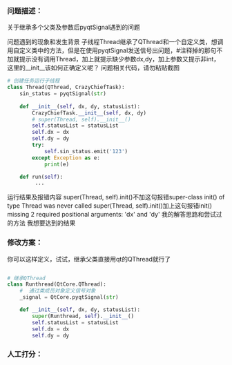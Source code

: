 ### 问题描述：
<p>关于继承多个父类及参数后pyqtSignal遇到的问题</p>
问题遇到的现象和发生背景
子线程Thread继承了QThread和一个自定义类，想调用自定义类中的方法，但是在使用pyqtSignal发送信号出问题，#注释掉的那句不加就提示没有调用Thread，加上就提示缺少参数dx,dy，加上参数又提示非int，这里的__init__该如何正确定义呢？
问题相关代码，请勿粘贴截图

```python
# 创建任务运行子线程
class Thread(QThread, CrazyChiefTask):
    sin_status = pyqtSignal(str)
 
    def __init__(self, dx, dy, statusList):
        CrazyChiefTask.__init__(self, dx, dy)
        # super(Thread, self).__init__()
        self.statusList = statusList
        self.dx = dx
        self.dy = dy
        try:
            self.sin_status.emit('123')
        except Exception as e:
            print(e)

    def run(self):
         ...


```
运行结果及报错内容
super(Thread, self).init()不加这句报错super-class init() of type Thread was never called
super(Thread, self).init()加上这句报错init() missing 2 required positional arguments: 'dx' and 'dy'
我的解答思路和尝试过的方法
我想要达到的结果 
### 修改方案：
你可以这样定义，试试，继承父类直接用qt的QThread就行了

```python

# 继承QThread
class Runthread(QtCore.QThread):
    #  通过类成员对象定义信号对象
    _signal = QtCore.pyqtSignal(str)

    def __init__(self, dx, dy, statusList):
        super(Runthread, self).__init__()
        self.statusList = statusList
        self.dx = dx
        self.dy = dy

```

### 人工打分：
